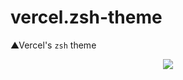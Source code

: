 # vercel.zsh-theme
▲Vercel's `zsh` theme

<p align="center">
  <img src="https://raw.githubusercontent.com/vercel/zsh-theme/master/screenshot.png?v=2">
</p>
